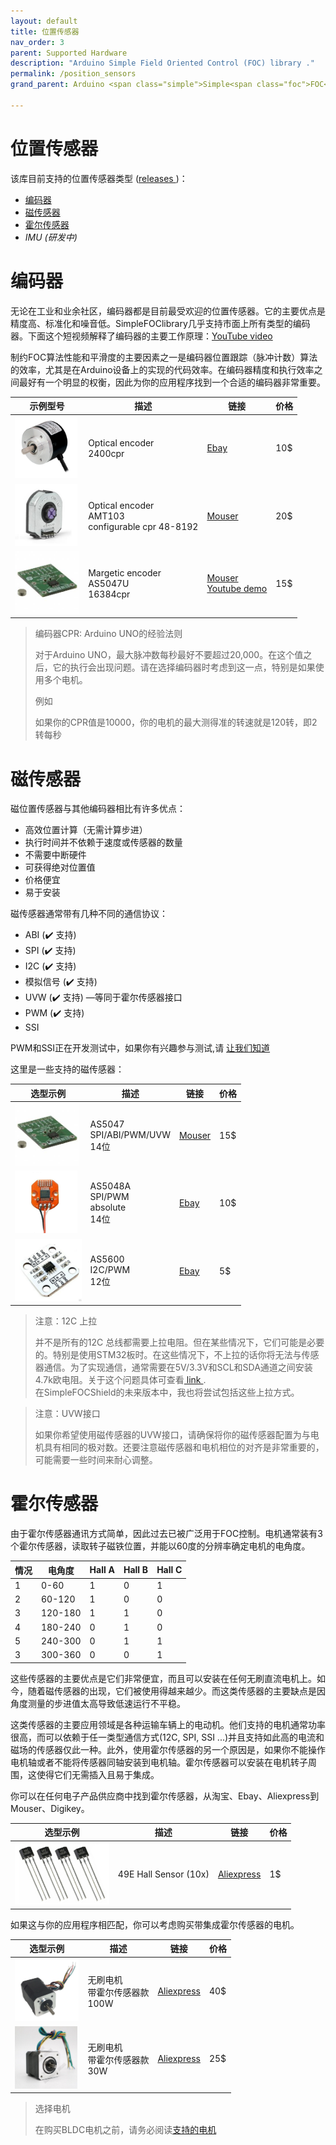 ```yaml
---
layout: default
title: 位置传感器
nav_order: 3
parent: Supported Hardware
description: "Arduino Simple Field Oriented Control (FOC) library ."
permalink: /position_sensors
grand_parent: Arduino <span class="simple">Simple<span class="foc">FOC</span>library</span>

---
```


# 位置传感器

该库目前支持的位置传感器类型 ([releases <i class="fa fa-tag"></i>](https://github.com/simplefoc/Arduino-FOC/releases))：

- [编码器](#encoders) 
- [磁传感器](#magnetic-sensors)
- [霍尔传感器](#hall-sensors)
- *IMU (研发中)*

# 编码器

无论在工业和业余社区，编码器都是目前最受欢迎的位置传感器。它的主要优点是精度高、标准化和噪音低。SimpleFOClibrary几乎支持市面上所有类型的编码器。下面这个短视频解释了编码器的主要工作原理：[YouTube video](https://www.youtube.com/watch?v=qT6FdvcEsMs)

制约FOC算法性能和平滑度的主要因素之一是编码器位置跟踪（脉冲计数）算法的效率，尤其是在Arduino设备上的实现的代码效率。在编码器精度和执行效率之间最好有一个明显的权衡，因此为你的应用程序找到一个合适的编码器非常重要。

| 示例型号                                                     | 描述                                                    | 链接                                                         | 价格 |
| ------------------------------------------------------------ | ------------------------------------------------------- | ------------------------------------------------------------ | ---- |
| [<img src="extras/Images/enc.jpg"  style="height:100px">](https://www.ebay.com/itm/360-600P-R-Photoelectric-Incremental-Rotary-Encoder-5V-24V-AB-Two-Phases-Shaft/254214673272?hash=item3b30601378:m:mDiuW1F2qXINSH51TqAjhTg) | Optical encoder<br>2400cpr                              | [Ebay](https://www.ebay.fr/itm/L6234-Breakout-Board-/153204519965) | 10$  |
| [<img src="extras/Images/enc1.png" style="height:100px">](https://www.ebay.com/itm/HMBGC-V2-0-3-Axle-Gimbal-Controller-Control-Plate-Board-Module-with-Sensor/351497840990?hash=item51d6e7695e:g:BAsAAOSw0QFXBxrZ:rk:1:pf:1) | Optical encoder<br>AMT103 <br> configurable cpr 48-8192 | [Mouser](https://www.mouser.fr/ProductDetail/CUI-Devices/AMT103-V?qs=%2Fha2pyFaduiAsBlScvLoAWHUnKz39jAIpNPVt58AQ0PVb84dpbt53g%3D%3D) | 20$  |
| [<img src="extras/Images/mag.jpg"  style="height:100px">](hhttps://www.mouser.fr/ProductDetail/ams/AS5X47U-TS_EK_AB?qs=sGAEpiMZZMve4%2FbfQkoj%252BBDLPCj82ZLyYIPEtADg0FE%3D) | Margetic encoder <br> AS5047U <br> 16384cpr             | [Mouser](https://www.mouser.fr/ProductDetail/ams/AS5X47U-TS_EK_AB?qs=sGAEpiMZZMve4%2FbfQkoj%252BBDLPCj82ZLyYIPEtADg0FE%3D)<br> [Youtube demo](https://www.youtube.com/watch?v=Gl-DiOqXXJ8) | 15$  |



<blockquote class="warning">
<p class="heading">编码器CPR: Arduino UNO的经验法则</p>
对于Arduino UNO，最大脉冲数每秒最好不要超过20,000。在这个值之后，它的执行会出现问题。请在选择编码器时考虑到这一点，特别是如果使用多个电机。<br>
<p class="heading">例如</p>
如果你的CPR值是10000，你的电机的最大测得准的转速就是120转，即2转每秒
</blockquote>




# 磁传感器

磁位置传感器与其他编码器相比有许多优点：

- 高效位置计算（无需计算步进）
- 执行时间并不依赖于速度或传感器的数量
- 不需要中断硬件
- 可获得绝对位置值
- 价格便宜
- 易于安装

磁传感器通常带有几种不同的通信协议：

- ABI (✔️ 支持)
- SPI (✔️ 支持)
- I2C (✔️ 支持)
- 模拟信号 (✔️ 支持)
- UVW (✔️ 支持) —等同于霍尔传感器接口
- PWM (✔️ 支持)
- SSI 

PWM和SSI正在开发测试中，如果你有兴趣参与测试,请 [让我们知道](contact)

这里是一些支持的磁传感器：

| 选型示例                                                     | 描述                                        | 链接                                                         | 价格 |
| ------------------------------------------------------------ | ------------------------------------------- | ------------------------------------------------------------ | ---- |
| [<img src="extras/Images/mag.jpg"  style="height:100px">](https://www.mouser.fr/ProductDetail/ams/AS5X47U-TS_EK_AB?qs=sGAEpiMZZMve4%2FbfQkoj%252BBDLPCj82ZLyYIPEtADg0FE%3D) | AS5047<br> SPI/ABI/PWM/UVW <br> 14位        | [Mouser](https://www.mouser.fr/ProductDetail/ams/AS5X47U-TS_EK_AB?qs=sGAEpiMZZMve4%2FbfQkoj%252BBDLPCj82ZLyYIPEtADg0FE%3D) | 15$  |
| [<img src="extras/Images/mag2.jpg"  style="height:100px">](https://www.ebay.com/itm/AS5048-Magnetic-Encoder-PWM-SPI-Interface-14-Bit-Precision-For-Brushless-Motor/153636871434?hash=item23c5789d0a:g:oOMAAOSwd-5ddaWQ) | AS5048A<br> SPI/PWM <br> absolute <br> 14位 | [Ebay](https://www.ebay.com/itm/AS5048-Magnetic-Encoder-PWM-SPI-Interface-14-Bit-Precision-For-Brushless-Motor/153636871434?hash=item23c5789d0a:g:oOMAAOSwd-5ddaWQ) | 10$  |
| [<img src="extras/Images/as5600.jpg"  style="height:100px">](https://www.ebay.com/itm/1PC-New-AS5600-magnetic-encoder-sensor-module-12bit-high-precision/303401254431?hash=item46a41fbe1f:g:nVwAAOSwTJJd8zRK) | AS5600 <br> I2C/PWM <br> 12位               | [Ebay](https://www.ebay.com/itm/1PC-New-AS5600-magnetic-encoder-sensor-module-12bit-high-precision/303401254431?hash=item46a41fbe1f:g:nVwAAOSwTJJd8zRK) | 5$   |

<blockquote class="warning"><p class="heading">注意：12C 上拉</p>
并不是所有的12C 总线都需要上拉电阻。但在某些情况下，它们可能是必要的。特别是使用STM32板时。在这些情况下，不上拉的话你将无法与传感器通信。为了实现通信，通常需要在5V/3.3V和SCL和SDA通道之间安装4.7k欧电阻。关于这个问题具体可查看<a href="https://electronics.stackexchange.com/questions/102611/what-happens-if-i-omit-the-pullup-resistors-on-i2c-lines"> link </a>. 
<br>
在<span class="simple">Simple<span class="foc">FOC</span>Shield</span>的未来版本中，我也将尝试包括这些上拉方式。
</blockquote>

<blockquote class="warning"><p class="heading">注意：UVW接口</p>
如果你希望使用磁传感器的UVW接口，请确保将你的磁传感器配置为与电机具有相同的极对数。还要注意磁传感器和电机相位的对齐是非常重要的，可能需要一些时间来耐心调整。
</blockquote>



# 霍尔传感器

由于霍尔传感器通讯方式简单，因此过去已被广泛用于FOC控制。电机通常装有3个霍尔传感器，读取转子磁铁位置，并能以60度的分辨率确定电机的电角度。

| 情况 | 电角度  | Hall A | Hall B | Hall C |
| ---- | ------- | ------ | ------ | ------ |
| 1    | 0-60    | 1      | 0      | 1      |
| 2    | 60-120  | 1      | 0      | 0      |
| 3    | 120-180 | 1      | 1      | 0      |
| 4    | 180-240 | 0      | 1      | 0      |
| 5    | 240-300 | 0      | 1      | 1      |
| 3    | 300-360 | 0      | 0      | 1      |

这些传感器的主要优点是它们非常便宜，而且可以安装在任何无刷直流电机上。如今，随着磁传感器的出现，它们被使用得越来越少。而这类传感器的主要缺点是因角度测量的步进值太高导致低速运行不平稳。


这类传感器的主要应用领域是各种运输车辆上的电动机。他们支持的电机通常功率很高，而可以依赖于任一类型通信方式(12C, SPI, SSI ...)并且支持如此高的电流和磁场的传感器仅此一种。此外，使用霍尔传感器的另一个原因是，如果你不能操作电机轴或者不能将传感器同轴安装到电机轴。霍尔传感器可以安装在电机转子周围，这使得它们无需插入且易于集成。

你可以在任何电子产品供应商中找到霍尔传感器，从淘宝、Ebay、Aliexpress到Mouser、Digikey。

| 选型示例                                                     | 描述                  | 链接                                                         | 价格 |
| ------------------------------------------------------------ | --------------------- | ------------------------------------------------------------ | ---- |
| [<img src="extras/Images/hall.png"  style="height:100px">](https://fr.aliexpress.com/item/32590021901.html?spm=a2g0o.productlist.0.0.6eec671cZA32JT&algo_pvid=5729f98b-72a0-4cf8-b80a-adac9ecbbd2a&algo_expid=5729f98b-72a0-4cf8-b80a-adac9ecbbd2a-58&btsid=0b8b035915993735716435630eb78b&ws_ab_test=searchweb0_0,searchweb201602_,searchweb201603_) | 49E Hall Sensor (10x) | [Aliexpress](https://fr.aliexpress.com/item/32590021901.html?spm=a2g0o.productlist.0.0.6eec671cZA32JT&algo_pvid=5729f98b-72a0-4cf8-b80a-adac9ecbbd2a&algo_expid=5729f98b-72a0-4cf8-b80a-adac9ecbbd2a-58&btsid=0b8b035915993735716435630eb78b&ws_ab_test=searchweb0_0,searchweb201602_,searchweb201603_) | 1$   |

如果这与你的应用程序相匹配，你可以考虑购买带集成霍尔传感器的电机。

| 选型示例                                                     | 描述                                 | 链接                                                         | 价格 |
| ------------------------------------------------------------ | ------------------------------------ | ------------------------------------------------------------ | ---- |
| [<img src="extras/Images/hall1.png"  style="height:100px">](https://fr.aliexpress.com/item/4000086664014.html?spm=a2g0o.productlist.0.0.338073065g29WW&s=p&ad_pvid=20200905233621305169369584280003211148_6&algo_pvid=e2271fc5-6c48-4ca9-9961-ed620ada16d6&algo_expid=e2271fc5-6c48-4ca9-9961-ed620ada16d6-29&btsid=0b8b034515993741819075226e8e8e&ws_ab_test=searchweb0_0,searchweb201602_,searchweb201603_) | 无刷电机 <br>带霍尔传感器款<br> 100W | [Aliexpress](https://fr.aliexpress.com/item/4000086664014.html?spm=a2g0o.productlist.0.0.338073065g29WW&s=p&ad_pvid=20200905233621305169369584280003211148_6&algo_pvid=e2271fc5-6c48-4ca9-9961-ed620ada16d6&algo_expid=e2271fc5-6c48-4ca9-9961-ed620ada16d6-29&btsid=0b8b034515993741819075226e8e8e&ws_ab_test=searchweb0_0,searchweb201602_,searchweb201603_) | 40$  |
| [<img src="extras/Images/hallw.png"  style="height:100px">](https://fr.aliexpress.com/item/4000242695485.html?spm=a2g0o.productlist.0.0.338073065g29WW&algo_pvid=e2271fc5-6c48-4ca9-9961-ed620ada16d6&algo_expid=e2271fc5-6c48-4ca9-9961-ed620ada16d6-17&btsid=0b8b034515993741819075226e8e8e&ws_ab_test=searchweb0_0,searchweb201602_,searchweb201603_) | 无刷电机 <br>带霍尔传感器款<br> 30W  | [Aliexpress](https://fr.aliexpress.com/item/4000242695485.html?spm=a2g0o.productlist.0.0.338073065g29WW&algo_pvid=e2271fc5-6c48-4ca9-9961-ed620ada16d6&algo_expid=e2271fc5-6c48-4ca9-9961-ed620ada16d6-17&btsid=0b8b034515993741819075226e8e8e&ws_ab_test=searchweb0_0,searchweb201602_,searchweb201603_) | 25$  |

<blockquote class="warning"><p class="heading">选择电机</p>
在购买BLDC电机之前，请务必阅读<a href="motors">支持的电机</a>
</blockquote>

